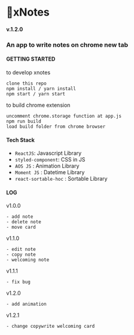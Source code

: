 # :ledger:xNotes

#### v.1.2.0

### An app to write notes on chrome new tab

#### GETTING STARTED

to develop xnotes

```
clone this repo
npm install / yarn install
npm start / yarn start
```

to build chrome extension

```
uncomment chrome.storage function at app.js
npm run build
load build folder from chrome browser
```

#### Tech Stack

* `ReactJS`: Javascript Library
* `styled-component`: CSS in JS
* `AOS JS` : Animation Library
* `Moment JS` : Datetime Library
* `react-sortable-hoc` : Sortable Library

#### LOG

v1.0.0

```
- add note
- delete note
- move card
```

v1.1.0

```
- edit note
- copy note
- welcoming note
```

v1.1.1

```
- fix bug
```

v1.2.0

```
- add animation
```

v1.2.1

```
- change copywrite welcoming card
```
